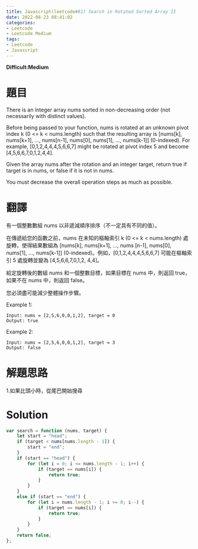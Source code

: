 ```yaml
---
title: Javascript(leetcode#81) Search in Rotated Sorted Array II
date: 2022-08-23 08:41:02
categories: 
- Leetcode 
- Leetcode Medium 
tags:
- Leetcode
- Javascript
---
```


**Difficult:Medium**



# 題目
There is an integer array nums sorted in non-decreasing order (not necessarily with distinct values).

Before being passed to your function, nums is rotated at an unknown pivot index k (0 <= k < nums.length) such that the resulting array is [nums[k], nums[k+1], ..., nums[n-1], nums[0], nums[1], ..., nums[k-1]] (0-indexed). For example, [0,1,2,4,4,4,5,6,6,7] might be rotated at pivot index 5 and become [4,5,6,6,7,0,1,2,4,4].

Given the array nums after the rotation and an integer target, return true if target is in nums, or false if it is not in nums.

You must decrease the overall operation steps as much as possible.

<!--more-->

# 翻譯
有一個整數數組 nums 以非遞減順序排序（不一定具有不同的值）。

在傳遞給您的函數之前，nums 在未知的樞軸索引 k (0 <= k < nums.length) 處旋轉，使得結果數組為 [nums[k], nums[k+1], ..., nums [n-1], nums[0], nums[1], ..., nums[k-1]] (0-indexed)。例如，[0,1,2,4,4,4,5,6,6,7] 可能在樞軸索引 5 處旋轉並變為 [4,5,6,6,7,0,1,2, 4,4]。

給定旋轉後的數組 nums 和一個整數目標，如果目標在 nums 中，則返回 true，如果不在 nums 中，則返回 false。

您必須盡可能減少整體操作步驟。


Example 1:
```
Input: nums = [2,5,6,0,0,1,2], target = 0
Output: true
```

Example 2:
```
Input: nums = [2,5,6,0,0,1,2], target = 3
Output: false
```


# 解題思路
1.如果比頭小時，從尾巴開始搜尋
# Solution
```Javascript
var search = function (nums, target) {
    let start = "head";
    if (target < nums[nums.length - 1]) {
        start = "end";
    }
    if (start == "head") {
        for (let i = 0; i <= nums.length - 1; i++) {
            if (target == nums[i]) {
                return true;
            }
        }
    }
    else if (start == "end") {
        for (let i = nums.length - 1; i >= 0; i--) {
            if (target == nums[i]) {
                return true;
            }
        }
    }
    return false;
};
```